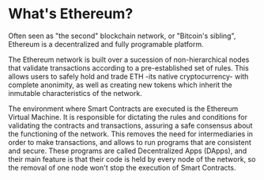 # What's Ethereum?

Often seen as "the second" blockchain network, or "Bitcoin's sibling", Ethereum is a decentralized and fully programable platform. 

The Ethereum network is built over a sucession of non-hierarchical nodes that validate transactions according to a pre-established set of rules. This allows users to safely hold and trade ETH -its native cryptocurrency- with complete anonimity, as well as creating new tokens which inherit the inmutable characteristics of the network.

The environment where Smart Contracts are executed is the Ethereum Virtual Machine. It is responsible for dictating the rules and conditions for validating the contracts and transactions, assuring a safe consensus about the functioning of the network. This removes the need for intermediaries in order to make transactions, and allows to run programs that are consistent and secure. These programs are called Decentralized Apps (DApps), and their main feature is that their code is held by every node of the network, so the removal of one node won't stop the execution of Smart Contracts.
